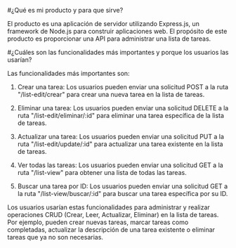 #¿Qué es mi producto y para que sirve?

El producto es una aplicación de servidor utilizando Express.js, un framework de Node.js para construir aplicaciones web. El propósito de este producto es proporcionar una API para administrar una lista de tareas.

#¿Cuáles son las funcionalidades más importantes y porque los usuarios las usarían?

Las funcionalidades más importantes son:

1. Crear una tarea: Los usuarios pueden enviar una solicitud POST a la ruta "/list-edit/crear" para crear una nueva tarea en la lista de tareas.

2. Eliminar una tarea: Los usuarios pueden enviar una solicitud DELETE a la ruta "/list-edit/eliminar/:id" para eliminar una tarea específica de la lista de tareas.

3. Actualizar una tarea: Los usuarios pueden enviar una solicitud PUT a la ruta "/list-edit/update/:id" para actualizar una tarea existente en la lista de tareas.

4. Ver todas las tareas: Los usuarios pueden enviar una solicitud GET a la ruta "/list-view" para obtener una lista de todas las tareas.

5. Buscar una tarea por ID: Los usuarios pueden enviar una solicitud GET a la ruta "/list-view/buscar/:id" para buscar una tarea específica por su ID.


Los usuarios usarían estas funcionalidades para administrar y realizar operaciones CRUD (Crear, Leer, Actualizar, Eliminar) en la lista de tareas. Por ejemplo, pueden crear nuevas tareas, marcar tareas como completadas, actualizar la descripción de una tarea existente o eliminar tareas que ya no son necesarias.